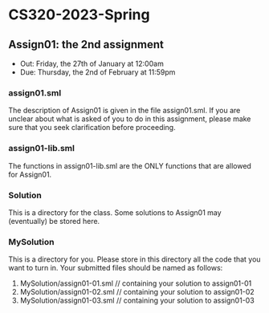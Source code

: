 # CS320-2023-Spring

## Assign01: the 2nd assignment

- Out: Friday, the 27th of January at 12:00am
- Due: Thursday, the 2nd of February at 11:59pm

### assign01.sml

The description of Assign01 is given in the
file assign01.sml. If you are unclear about
what is asked of you to do in this assignment,
please make sure that you seek clarification
before proceeding.

### assign01-lib.sml

The functions in assign01-lib.sml are the ONLY functions that are
allowed for Assign01.

### Solution

This is a directory for the class.  Some solutions to Assign01 may
(eventually) be stored here.

### MySolution

This is a directory for you. Please store in this directory all the
code that you want to turn in. Your submitted files should be named
as follows:

1. MySolution/assign01-01.sml // containing your solution to assign01-01
2. MySolution/assign01-02.sml // containing your solution to assign01-02
3. MySolution/assign01-03.sml // containing your solution to assign01-03
